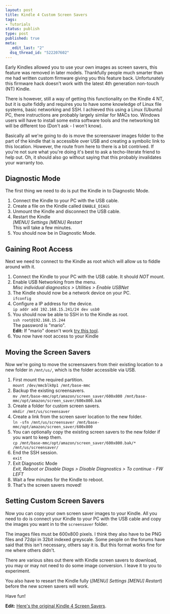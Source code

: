 ```yaml
--- 
layout: post
title: Kindle 4 Custom Screen Savers
tags: 
- Tutorials
status: publish
type: post
published: true
meta: 
  _edit_last: "2"
  dsq_thread_id: "522207602"
---
```

Early Kindles allowed you to use your own images as screen savers, this feature was removed in later models. Thankfully people much smarter than me had written custom firmware giving you this feature back. Unfortunately this firmware hack doesn't work with the latest 4th generation non-touch (NT) Kindle.

There is however, still a way of getting this functionality on the Kindle 4 NT, but it is quite fiddly and requires you to have some knowledge of Linux file systems, basic networking and SSH. I achieved this using a Linux (Ubuntu) PC, there instructions are probably largely similar for MACs too. Windows users will have to install some extra software tools and the networking bit will be different too (Don't ask - I won't know).

Basically all we're going to do is move the screensaver images folder to the part of the kindle that is accessible over USB and creating a symbolic link to this location. However, the route from here to there is a bit contrived. If you're not sure what you're doing it's best to ask a techo-literate friend to help out. Oh, it should also go without saying that this probably invalidates your warranty too.

<h2>Diagnostic Mode</h2>

The first thing we need to do is put the Kindle in to Diagnostic Mode.

<ol>
<li>Connect the Kindle to your PC with the USB cable.</li>
<li>Create a file on the Kindle called <code>ENABLE_DIAGS</code></li>
<li>Unmount the Kindle and disconnect the USB cable.</li>
<li>Restart the Kindle<br/>
  <em>[MENU] Settings [MENU] Restart</em> <br/>
  This will take a few minutes.</li>
<li>You should now be in Diagnostic Mode.</li>
</ol>

<h2>Gaining Root Access</h2>

Next we need to connect to the Kindle as root which will allow us to fiddle around with it.

<ol>
  <li>Connect the Kindle to your PC with the USB cable. It should <em>NOT</em> mount.</li>
  <li>Enable USB Networking from the menu.<br/>
    <em>Misc individual diagnostics > Utilities > Enable USBNet</em></li>
  <li>The Kindle should now be a network device on your PC. <br/>
    <code>ifconfig</code></li>
  <li>Configure a IP address for the device. <br/>
    <code>ip addr add 192.168.15.241/24 dev usb0</code></li>
  <li>You should now be able to SSH in to the Kindle as root. <br/>
    <code>ssh root@192.168.15.244</code> <br/>
    The password is "mario".<br/>
    <strong>Edit:</strong> If "mario" doesn't work <a href="http://members.ping.de/~sven/kindle.html" target="_blank">try this tool</a>.</li>
  <li>You now have root access to your Kindle</li>
</ol>

<h2>Moving the Screen Savers</h2>

Now we're going to move the screensavers from their existing location to a new folder in <code>/mnt/us/</code>, which is the folder accessible via USB.

<ol>
  <li>First mount the required partition.<br/>
    <code>mount /dev/mmcblk0p1 /mnt/base-mmc</code></li>
  <li>Backup the existing screensavers.<br/>
    <code>mv /mnt/base-mmc/opt/amazon/screen_saver/600x800 /mnt/base-mmc/opt/amazon/screen_saver/600x800.bak</code></li>
  <li>Create a folder for custom screen savers.<br/>
    <code>mkdir /mnt/us/screensaver</code></li>
  <li>Create a link from the screen saver location to the new folder.<br/>
    <code>ln -sfn /mnt/us/screensaver /mnt/base-mmc/opt/amazon/screen_saver/600x800</code></li>
  <li>You can optionally copy the existing screen savers to the new folder if you want to keep them.<br/>
    <code>cp /mnt/base-mmc/opt/amazon/screen_saver/600x800.bak/* /mnt/us/screensaver/</code></li>
  <li>End the SSH session.<br/>
    <code>exit</code></li>
  <li>Exit Diagnostic Mode<br/>
    <em>Exit, Reboot or Disable Diags > Disable Diagnostics > To continue - FW LEFT</em></li>
  <li>Wait a few minutes for the Kindle to reboot.</li>
  <li>That's the screen savers moved!</li>
</ol>

<h2>Setting Custom Screen Savers</h2>

Now you can copy your own screen saver images to your Kindle. All you need to do is connect your Kindle to your PC with the USB cable and copy the images you want in to the <code>screensaver</code> folder.

The images files must be 600x800 pixels. I think they also have to be PNG files and 72dpi in 32bit indexed greyscale. Some people on the forums have said that this isn't necessary, others say it is. But this format works fine for me where others didn't.


There are various sites out there with Kindle screen savers to download, you may or may not need to do some image conversion. I leave it to you to experiment.

You also have to researt the Kindle fully (<em>[MENU] Settings [MENU] Restart</em>) before the new screen savers will work.

Have fun!

<strong>Edit:</strong> <a href="http://dl.dropbox.com/u/40327200/web/downloads/Kindle4OriginalScreensavers.zip">Here's the original Kindle 4 Screen Savers</a>.
